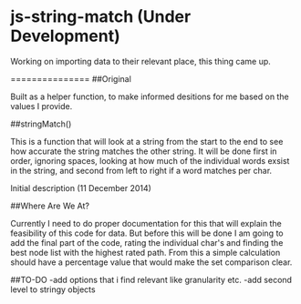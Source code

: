 js-string-match (Under Development)
===============

Working on importing data to their relevant place, this thing came up.

===============
##Original

Built as a helper function, to make informed desitions for me based on the values I provide.

##stringMatch()

This is a function that will look at a string from the start to the end to see how accurate the string matches the other string. It will be done first in order, ignoring spaces, looking at how much of the individual words exsist in the string, and second from left to right if a word matches per char.

Initial description (11 December 2014)

##Where Are We At?

Currently I need to do proper documentation for this that will explain the feasibility of this code for data. But before this will be done I am going to add the final part of the code, rating the individual char's and finding the best node list with the highest rated path. From this a simple calculation should have a percentage value that would make the set comparison clear.

##TO-DO
-add options that i find relevant like granularity etc.
-add second level to stringy objects
